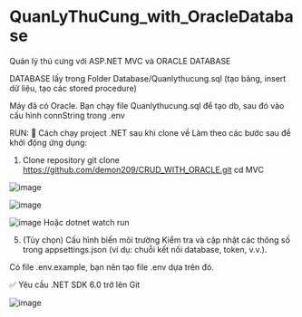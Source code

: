 # QuanLyThuCung_with_OracleDatabase
Quản lý thú cưng với ASP.NET MVC và ORACLE DATABASE


DATABASE lấy trong Folder Database/Quanlythucung.sql (tạo bảng, insert dữ liệu, tạo các stored procedure)

Máy đã có Oracle. Bạn chạy file Quanlythucung.sql để tạo db, sau đó vào cấu hình connString trong .env


RUN:
🚀 Cách chạy project .NET sau khi clone về
Làm theo các bước sau để khởi động ứng dụng:

1. Clone repository
git clone https://github.com/demon209/CRUD_WITH_ORACLE.git
cd MVC


![image](https://github.com/user-attachments/assets/c5cc93ab-f994-4e4f-a881-0d54bce53e6f)

![image](https://github.com/user-attachments/assets/85103124-a62c-449b-a1a3-2d4dc15147ad)

![image](https://github.com/user-attachments/assets/84265f7c-8f7f-4635-8ab5-639cc4ebb620)
Hoặc dotnet watch run

5. (Tùy chọn) Cấu hình biến môi trường
Kiểm tra và cập nhật các thông số trong appsettings.json (ví dụ: chuỗi kết nối database, token, v.v.).

Có file .env.example, bạn nên tạo file .env dựa trên đó.

✅ Yêu cầu
.NET SDK 6.0 trở lên
Git

![image](https://github.com/user-attachments/assets/76291e0d-19ea-4bab-82b1-2c27666583dd)

